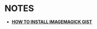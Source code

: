 # NOTES

* **[HOW TO INSTALL IMAGEMAGICK GIST]**


[HOW TO INSTALL IMAGEMAGICK GIST]: https://gist.github.com/leomelzer/3949356